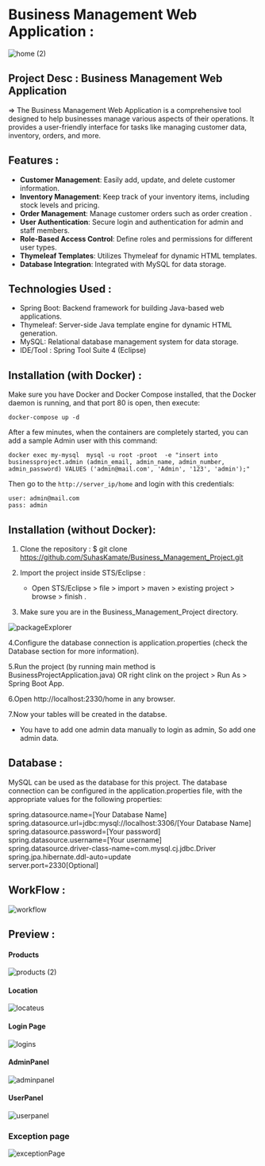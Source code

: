 # Business Management Web Application : <br>

![home (2)](https://github.com/SuhasKamate/Business_Management_Project/assets/126138738/e8db8f17-72d6-42a0-b264-def0bf883bbf)



## Project Desc : Business Management Web Application 
  => The Business Management Web Application is a comprehensive tool designed to help businesses manage various aspects of their operations. 
          It provides a user-friendly interface for tasks like managing customer data, inventory, orders, and more.



## Features  :

- **Customer Management**: Easily add, update, and delete customer information.
- **Inventory Management**: Keep track of your inventory items, including stock levels and pricing.
- **Order Management**: Manage customer orders such as order creation .
- **User Authentication**: Secure login and authentication for admin and staff members.
- **Role-Based Access Control**: Define roles and permissions for different user types.
- **Thymeleaf Templates**: Utilizes Thymeleaf for dynamic HTML templates.
- **Database Integration**: Integrated with MySQL for data storage.




## Technologies Used :

- Spring Boot: Backend framework for building Java-based web applications.
- Thymeleaf: Server-side Java template engine for dynamic HTML generation.
- MySQL: Relational database management system for data storage.
- IDE/Tool : Spring Tool Suite 4 (Eclipse)


## Installation (with Docker) :

Make sure you have Docker and Docker Compose installed, that the Docker daemon is running, and that port 80 is open, then execute:

    docker-compose up -d

After a few minutes, when the containers are completely started, you can add a sample Admin user with this command:

    docker exec my-mysql  mysql -u root -proot  -e "insert into businessproject.admin (admin_email, admin_name, admin_number, admin_password) VALUES ('admin@mail.com', 'Admin', '123', 'admin');"

Then go to the `http://server_ip/home` and login with this credentials:

    user: admin@mail.com
    pass: admin

## Installation (without Docker):

1. Clone the repository : $ git clone https://github.com/SuhasKamate/Business_Management_Project.git <br>

2. Import the project inside STS/Eclipse : <br>
     - Open STS/Eclipse > file > import > maven > existing project > browse > finish . <br>
     
3. Make sure you are in the Business_Management_Project directory. <br>

![packageExplorer](https://github.com/SuhasKamate/Business_Management_Project/assets/126138738/3ea1eb7f-8e49-4b76-96e4-798b6b8e8715)


4.Configure the database connection is application.properties (check the Database section for more information). <br>

5.Run the project (by running main method is BusinessProjectApplication.java) OR right clink on the project > Run As > Spring Boot App. <br>

6.Open http://localhost:2330/home in any browser. <br>

7.Now your tables will be created in the databse. <br>
   - You have to add one admin data manually to login as admin, So add one admin data. <br>
    



## Database :

MySQL can be used as the database for this project. 
The database connection can be configured in the application.properties file, with the appropriate values for the following properties: <br>

spring.datasource.name=[Your Database Name] <br>
spring.datasource.url=jdbc:mysql://localhost:3306/[Your Database Name] <br>
spring.datasource.password=[Your password] <br>
spring.datasource.username=[Your username] <br>
spring.datasource.driver-class-name=com.mysql.cj.jdbc.Driver <br>
spring.jpa.hibernate.ddl-auto=update <br>
server.port=2330[Optional] <br>




## WorkFlow :

![workflow](https://github.com/SuhasKamate/Business_Management_Project/assets/126138738/aea72470-49c8-41a4-8974-48737638ae19)





## Preview :


#### Products 

![products (2)](https://github.com/SuhasKamate/Business_Management_Project/assets/126138738/0496f63a-f30c-4108-91a7-966bd37b2b54)


#### Location 

![locateus](https://github.com/SuhasKamate/Business_Management_Project/assets/126138738/30e40d74-d2f0-48cb-91b3-ea515f12c498)



#### Login Page

![logins](https://github.com/SuhasKamate/Business_Management_Project/assets/126138738/9c1efb48-5b23-4a43-8c96-81d55a7b1180)




#### AdminPanel

![adminpanel](https://github.com/SuhasKamate/Business_Management_Project/assets/126138738/b89aa5ee-3f7f-4145-b063-048729e7fbe9)


#### UserPanel 

![userpanel](https://github.com/SuhasKamate/Business_Management_Project/assets/126138738/e0f81692-c049-4a2f-a78d-30d3906f4429)


### Exception page

![exceptionPage](https://github.com/SuhasKamate/Business_Management_Project/assets/126138738/4349a429-61ff-4ecd-a463-2900874e1ea5)
